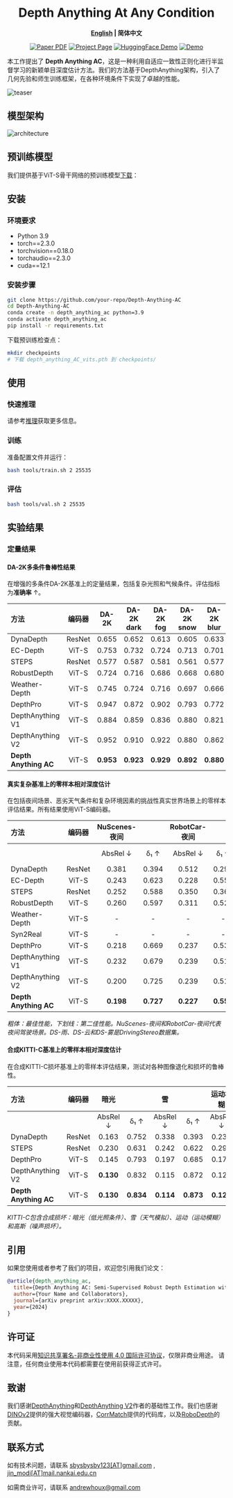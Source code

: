 <div align="center">
<h1>Depth Anything At Any Condition</h1>

**[English](README.md) | 简体中文**

<a href="#"><img src='https://img.shields.io/badge/论文-即将发布-red' alt='Paper PDF'></a>
<a href="#"><img src='https://img.shields.io/badge/项目主页-即将发布-green' alt='Project Page'></a>
<a href="#"><img src='https://img.shields.io/badge/HuggingFace-在线体验-blue' alt='HuggingFace Demo'></a>
<a href="#"><img src='https://img.shields.io/badge/Demo-在线演示-orange' alt='Demo'></a>
</div>

本工作提出了 **Depth Anything AC**，这是一种利用自适应一致性正则化进行半监督学习的新颖单目深度估计方法。我们的方法基于DepthAnything架构，引入了几何先验和师生训练框架，在各种环境条件下实现了卓越的性能。

![teaser](assets/teaser.png)


## 模型架构

![architecture](assets/architecture.png)


## 预训练模型

我们提供基于ViT-S骨干网络的预训练模型[下载](https://drive.google.com/drive/folders/1yjM7_V9XQlL-taoRTbMq7aoCh1-Xr-ya?usp=sharing)：

## 安装

### 环境要求

- Python 3.9
- torch==2.3.0
- torchvision==0.18.0
- torchaudio==2.3.0
- cuda==12.1

### 安装步骤

```bash
git clone https://github.com/your-repo/Depth-Anything-AC
cd Depth-Anything-AC
conda create -n depth_anything_ac python=3.9
conda activate depth_anything_ac
pip install -r requirements.txt
```

下载预训练检查点：
```bash
mkdir checkpoints
# 下载 depth_anything_AC_vits.pth 到 checkpoints/
```
## 使用

### 快速推理

请参考[推理](./tools/README_zh.md)获取更多信息。

### 训练

准备配置文件并运行：

```bash
bash tools/train.sh 2 25535
```

### 评估
```bash
bash tools/val.sh 2 25535
```


## 实验结果

### 定量结果

#### DA-2K多条件鲁棒性结果

在增强的多条件DA-2K基准上的定量结果，包括复杂光照和气候条件。评估指标为**准确率** ↑。

| 方法 | 编码器 | **DA-2K** | **DA-2K dark** | **DA-2K fog** | **DA-2K snow** | **DA-2K blur** |
|:-----|:-----:|:---------:|:---------------:|:--------------:|:---------------:|:---------------:|
| DynaDepth | ResNet | 0.655 | 0.652 | 0.613 | 0.605 | 0.633 |
| EC-Depth | ViT-S | 0.753 | 0.732 | 0.724 | 0.713 | 0.701 |
| STEPS | ResNet | 0.577 | 0.587 | 0.581 | 0.561 | 0.577 |
| RobustDepth | ViT-S | 0.724 | 0.716 | 0.686 | 0.668 | 0.680 |
| Weather-Depth | ViT-S | 0.745 | 0.724 | 0.716 | 0.697 | 0.666 |
| DepthPro | ViT-S | 0.947 | 0.872 | 0.902 | 0.793 | 0.772 |
| DepthAnything V1 | ViT-S | 0.884 | 0.859 | 0.836 | 0.880 | 0.821 |
| DepthAnything V2 | ViT-S | 0.952 | 0.910 | 0.922 | 0.880 | 0.862 |
| **Depth Anything AC** | ViT-S | **0.953** | **0.923** | **0.929** | **0.892** | **0.880** |

#### 真实复杂基准上的零样本相对深度估计

在包括夜间场景、恶劣天气条件和复杂环境因素的挑战性真实世界场景上的零样本评估结果。所有结果使用ViT-S编码器。

| 方法 | 编码器 | **NuScenes-夜间** | | **RobotCar-夜间** | | **DS-雨** | | **DS-云** | | **DS-雾** | |
|:-----|:-----:|:----------------:|:---:|:----------------:|:---:|:---------:|:---:|:----------:|:---:|:--------:|:---:|
| | | AbsRel ↓ | δ₁ ↑ | AbsRel ↓ | δ₁ ↑ | AbsRel ↓ | δ₁ ↑ | AbsRel ↓ | δ₁ ↑ | AbsRel ↓ | δ₁ ↑ |
| DynaDepth | ResNet | 0.381 | 0.394 | 0.512 | 0.294 | 0.239 | 0.606 | 0.172 | 0.608 | 0.144 | 0.901 |
| EC-Depth | ViT-S | 0.243 | 0.623 | 0.228 | 0.552 | 0.155 | 0.766 | 0.158 | 0.767 | 0.109 | 0.861 |
| STEPS | ResNet | 0.252 | 0.588 | 0.350 | 0.367 | 0.301 | 0.480 | 0.252 | 0.588 | 0.216 | 0.641 |
| RobustDepth | ViT-S | 0.260 | 0.597 | 0.311 | 0.521 | 0.167 | 0.755 | 0.168 | 0.775 | 0.105 | 0.882 |
| Weather-Depth | ViT-S | - | - | - | - | 0.158 | 0.764 | 0.160 | 0.767 | 0.105 | 0.879 |
| Syn2Real | ViT-S | - | - | - | - | 0.171 | 0.729 | - | - | 0.128 | 0.845 |
| DepthPro | ViT-S | 0.218 | 0.669 | 0.237 | 0.534 | **0.124** | **0.841** | 0.158 | 0.779 | **0.102** | **0.892** |
| DepthAnything V1 | ViT-S | 0.232 | 0.679 | 0.239 | 0.518 | 0.133 | 0.819 | 0.150 | **0.801** | 0.098 | 0.891 |
| DepthAnything V2 | ViT-S | 0.200 | 0.725 | 0.239 | 0.518 | 0.125 | 0.840 | 0.151 | 0.798 | 0.103 | 0.890 |
| **Depth Anything AC** | ViT-S | **0.198** | **0.727** | **0.227** | **0.555** | 0.125 | 0.840 | **0.149** | **0.801** | 0.103 | 0.889 |

*粗体：最佳性能，下划线：第二佳性能。NuScenes-夜间和RobotCar-夜间代表夜间驾驶场景。DS-雨、DS-云和DS-雾是DrivingStereo数据集。*

#### 合成KITTI-C基准上的零样本相对深度估计

在合成KITTI-C损坏基准上的零样本评估结果，测试对各种图像退化和损坏的鲁棒性。

| 方法 | 编码器 | **暗光** | | **雪** | | **运动模糊** | | **高斯模糊** | |
|:-----|:-----:|:--------:|:---:|:--------:|:---:|:----------:|:---:|:------------:|:---:|
| | | AbsRel ↓ | δ₁ ↑ | AbsRel ↓ | δ₁ ↑ | AbsRel ↓ | δ₁ ↑ | AbsRel ↓ | δ₁ ↑ |
| DynaDepth | ResNet | 0.163 | 0.752 | 0.338 | 0.393 | 0.234 | 0.609 | 0.274 | 0.501 |
| STEPS | ResNet | 0.230 | 0.631 | 0.242 | 0.622 | 0.291 | 0.508 | 0.204 | 0.692 |
| DepthPro | ViT-S | 0.145 | 0.793 | 0.197 | 0.685 | 0.170 | 0.746 | 0.170 | 0.745 |
| DepthAnything V2 | ViT-S | **0.130** | 0.832 | 0.115 | 0.872 | 0.127 | 0.840 | 0.157 | 0.785 |
| **Depth Anything AC** | ViT-S | **0.130** | **0.834** | **0.114** | **0.873** | **0.126** | **0.841** | **0.153** | **0.793** |

*KITTI-C包含合成损坏：暗光（低光照条件）、雪（天气模拟）、运动（运动模糊）和高斯（噪声损坏）。*

## 引用

如果您使用或者参考了我们的项目，欢迎您引用我们论文：

```bibtex
@article{depth_anything_ac,
  title={Depth Anything AC: Semi-Supervised Robust Depth Estimation with Adaptive Consistency},
  author={Your Name and Collaborators},
  journal={arXiv preprint arXiv:XXXX.XXXXX},
  year={2024}
}
```

## 许可证

本代码采用[知识共享署名-非商业性使用 4.0 国际许可协议](https://creativecommons.org/licenses/by-nc/4.0/)，仅限非商业用途。
请注意，任何商业使用本代码都需要在使用前获得正式许可。

## 致谢

我们感谢[DepthAnything](https://github.com/LiheYoung/Depth-Anything)和[DepthAnything V2](https://github.com/DepthAnything/Depth-Anything-V2)作者的基础性工作。我们也感谢[DINOv2](https://github.com/facebookresearch/dinov2)提供的强大视觉编码器，[CorrMatch](https://github.com/BBBBchan/CorrMatch)提供的代码库，以及[RoboDepth](https://github.com/ldkong1205/RoboDepth)的贡献。

## 联系方式

如有技术问题，请联系
[sbysbysby123[AT]gmail.com](mailto:sbysbysby123[AT]gmail.com) , [jin_modi[AT]mail.nankai.edu.cn](mailto:jin_modi[AT]mail.nankai.edu.cn)

如需商业许可，请联系 [andrewhoux@gmail.com](mailto:andrewhoux@gmail.com) 